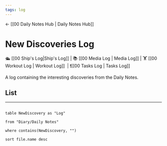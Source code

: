 ```yaml
---
tags: log
---
```


<- [[00 Daily Notes Hub | Daily Notes Hub]]  

# New Discoveries Log

🛳️ [[00 Ship's Log|Ship's Log]] | 📚 [[00 Media Log | Media Log]] | 🏋️ [[00 Workout Log | Workout Log]]  | ❗[[00 Tasks Log | Tasks Log]]

  

A log containing the interesting discoveries from the Daily Notes.

  
  

## List

---

```dataview

table NewDiscovery as "Log"

from "Diary/Daily Notes"

where contains(NewDiscovery, "")

sort file.name desc

```